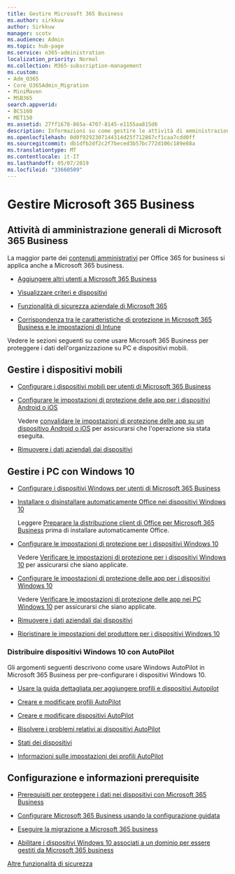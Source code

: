 ```yaml
---
title: Gestire Microsoft 365 Business
ms.author: sirkkuw
author: Sirkkuw
manager: scotv
ms.audience: Admin
ms.topic: hub-page
ms.service: o365-administration
localization_priority: Normal
ms.collection: M365-subscription-management
ms.custom:
- Adm_O365
- Core_O365Admin_Migration
- MiniMaven
- MSB365
search.appverid:
- BCS160
- MET150
ms.assetid: 27ff1678-865a-4707-8145-e1155aa815d6
description: Informazioni su come gestire le attività di amministrazione di Microsoft 365 business correlate, i dispositivi mobili, Windows 10PCs e molte di queste attività.
ms.openlocfilehash: 0d0f9292307144314d25f712867cf1caa7cdd0ff
ms.sourcegitcommit: db1dfb2df2c2f7beced3b57bc772d106c189e88a
ms.translationtype: MT
ms.contentlocale: it-IT
ms.lasthandoff: 05/07/2019
ms.locfileid: "33660509"
---
```

# <a name="manage-microsoft-365-business"></a>Gestire Microsoft 365 Business

## <a name="general-microsoft-365-business-admin-tasks"></a>Attività di amministrazione generali di Microsoft 365 Business

La maggior parte dei [contenuti amministrativi](/Office365/Admin/admin-home.md) per Office 365 for business si applica anche a Microsoft 365 business.

- [Aggiungere altri utenti a Microsoft 365 Business](add-users-m365b.md)
    
- [Visualizzare criteri e dispositivi](view-policies-and-devices.md)
    
- [Funzionalità di sicurezza aziendale di Microsoft 365](security-features.md)
    
- [Corrispondenza tra le caratteristiche di protezione in Microsoft 365 Business e le impostazioni di Intune](map-protection-features-to-intune-settings.md)
    
Vedere le sezioni seguenti su come usare Microsoft 365 Business per proteggere i dati dell'organizzazione su PC e dispositivi mobili.
  
## <a name="manage-mobile-devices"></a>Gestire i dispositivi mobili

- [Configurare i dispositivi mobili per utenti di Microsoft 365 Business](set-up-mobile-devices.md)
    
- [Configurare le impostazioni di protezione delle app per i dispositivi Android o iOS](app-protection-settings-for-android-and-ios.md)
    
    Vedere [convalidare le impostazioni di protezione delle app su un dispositivo Android o iOS](validate-settings-on-android-or-ios.md) per assicurarsi che l'operazione sia stata eseguita. 
    
- [Rimuovere i dati aziendali dai dispositivi](remove-company-data.md)
    
## <a name="manage-windows-10-pcs"></a>Gestire i PC con Windows 10

- [Configurare i dispositivi Windows per utenti di Microsoft 365 Business](set-up-windows-devices.md)
    
- [Installare o disinstallare automaticamente Office nei dispositivi Windows 10](auto-install-or-uninstall-office.md)
    
    Leggere [Preparare la distribuzione client di Office per Microsoft 365 Business](prepare-for-office-client-deployment.md) prima di installare automaticamente Office. 
    
- [Configurare le impostazioni di protezione per i dispositivi Windows 10](protection-settings-for-windows-10-pcs.md)
    
    Vedere [Verificare le impostazioni di protezione per i dispositivi Windows 10](validate-settings-on-windows-10-pcs.md) per assicurarsi che siano applicate. 
    
- [Configurare le impostazioni di protezione delle app per i dispositivi Windows 10](protection-settings-for-windows-10-devices.md)
    
    Vedere [Verificare le impostazioni di protezione delle app nei PC Windows 10](validate-protection-settings-on-windows-10-pcs.md) per assicurarsi che siano applicate. 
    
- [Rimuovere i dati aziendali dai dispositivi](remove-company-data.md)
    
- [Ripristinare le impostazioni del produttore per i dispositivi Windows 10](reset-devices-to-factory-settings.md)
    
### <a name="use-autopilot-to-deploy-windows-10-devices"></a>Distribuire dispositivi Windows 10 con AutoPilot

Gli argomenti seguenti descrivono come usare Windows AutoPilot in Microsoft 365 Business per pre-configurare i dispositivi Windows 10.
  
- [Usare la guida dettagliata per aggiungere profili e dispositivi Autopilot](add-autopilot-devices-and-profile.md)
    
- [Creare e modificare profili AutoPilot](create-and-edit-autopilot-profiles.md)
    
- [Creare e modificare dispositivi AutoPilot](create-and-edit-autopilot-devices.md)
    
- [Risolvere i problemi relativi ai dispositivi AutoPilot](troubleshoot-autopilot-errors.md)
    
- [Stati dei dispositivi](device-states.md)
    
- [Informazioni sulle impostazioni dei profili AutoPilot](autopilot-profile-settings.md)
    
## <a name="set-up-and-pre-requisite-information"></a>Configurazione e informazioni prerequisite

- [Prerequisiti per proteggere i dati nei dispositivi con Microsoft 365 Business](pre-requisites-for-data-protection.md)
    
- [Configurare Microsoft 365 Business usando la configurazione guidata](set-up.md)
    
- [Eseguire la migrazione a Microsoft 365 business](migrate-to-microsoft-365-business.md)
    
- [Abilitare i dispositivi Windows 10 associati a un dominio per essere gestiti da Microsoft 365 business](manage-windows-devices.md)
    
[Altre funzionalità di sicurezza](security-features.md#additional-security-features)
    

  

